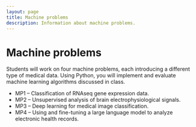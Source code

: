 ```yaml
---
layout: page
title: Machine problems
description: Information about machine problems.
---
```


# Machine problems

Students will work on four machine problems, each introducing a different type of medical data. Using Python, you will implement and evaluate machine learning algorithms discussed in class.

<ul>
  <li>MP1 – Classification of RNAseq gene expression data.</li>
  <li>MP2 – Unsupervised analysis of brain electrophysiological signals.</li>
  <li>MP3 – Deep learning for medical image classification.</li>
  <li>MP4 – Using and fine-tuning a large language model to analyze electronic health records.</li>
</ul>
